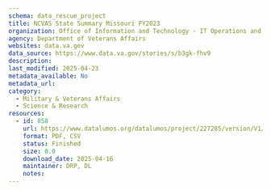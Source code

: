 ```yaml
---
schema: data_rescue_project 
title: NCVAS State Summary Missouri FY2023
organization: Office of Information and Technology - IT Operations and Services (ITOPS)
agency: Department of Veterans Affairs
websites: data.va.gov
data_source: https://www.data.va.gov/stories/s/b3gk-fhv9
description: 
last_modified: 2025-04-23
metadata_available: No
metadata_url: 
category:
  - Military & Veterans Affairs 
  - Science & Research 
resources:
  - id: 858
    url: https://www.datalumos.org/datalumos/project/227285/version/V1/view
    format: PDF, CSV
    status: Finished
    size: 0.0
    download_date: 2025-04-16
    maintainer: DRP, DL
    notes: 
---
```


